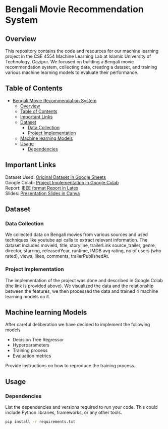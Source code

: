 # Bengali Movie Recommendation System

## Overview

This repository contains the code and resources for our machine learning project in the CSE 4554 Machine Learning Lab at Islamic University of Technology, Gazipur. We focused on building a Bengali movie recommendation system, collecting data, creating a dataset, and training various machine learning models to evaluate their performance.

## Table of Contents



- [Bengali Movie Recommendation System](#bengali-movie-recommendation-system)
  - [Overview](#overview)
  - [Table of Contents](#table-of-contents)
  - [Important Links](#important-links)
  - [Dataset](#dataset)
    - [Data Collection](#data-collection)
    - [Project Implementation](#project-implementation)
  - [Machine learning Models](#machine-learning-models)
  - [Usage](#usage)
    - [Dependencies](#dependencies)
  
## Important Links

Dataset Used:
[Original Dataset in Google Sheets](https://docs.google.com/spreadsheets/d/1R2w96xZ0g2XrTFt6YJ8lsHYNoGT3Wbfi35w0ctQhhqA/edit?usp=sharing)
</br>
Google Colab:
[Project Implementation in Google Colab](https://colab.research.google.com/drive/1Yqt-gj737tnBnN8-YlBZBOqN86BiDgrp?usp=sharing)
</br>
Report:
[IEEE format Report in Latex](https://www.overleaf.com/read/kxdxdzhjbypc#e61561)
</br>
Slides:
[Presentation Slides in Canva](https://www.canva.com/design/DAF4LFQgixg/tXXyR4HUpwC3eWivg9Kd_Q/edit?utm_content=DAF4LFQgixg&utm_campaign=designshare&utm_medium=link2&utm_source=sharebutton)


## Dataset

### Data Collection

We collected data on Bengali movies from various sources and used techniques like youtube api calls to extract relevant information. The dataset includes movieId, title, storyline, trailerLink source_trailer, genre, director, starring, releasedYear, runtime, IMDB avg rating, no of users (who rated), views, likes, comments, trailerPublishedAt.

### Project Implementation

The implementation of the project was done and described in Google Colab (the link is provided above). We visualized the data and the relationship between the features, we then processed the data and trained 4 machine learning models on it.



## Machine learning Models

After careful deliberation we have decided to implement the following models

- Decision Tree Regressor
- Hyperparameters
- Training process
- Evaluation metrics

Provide instructions on how to reproduce the training process.

## Usage

### Dependencies

List the dependencies and versions required to run your code. This could include Python libraries, frameworks, or any other tools.

```bash
pip install -r requirements.txt
```
